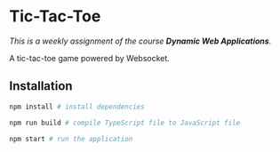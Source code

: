 # Tic-Tac-Toe
_This is a weekly assignment of the course **Dynamic Web Applications**._

A tic-tac-toe game powered by Websocket.

## Installation
```bash
npm install # install dependencies

npm run build # compile TypeScript file to JavaScript file

npm start # run the application
```
